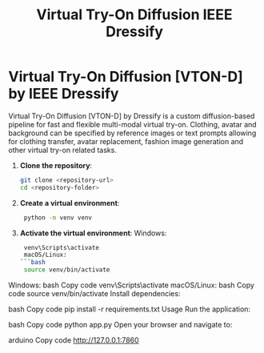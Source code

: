 ﻿---
title: Virtual Try-On Diffusion IEEE Dressify
emoji: 👗
colorFrom: indigo
colorTo: purple
sdk: gradio
sdk_version: 5.6.0
app_file: app.py
pinned: false
short_description: Diffusion-based multi-modal virtual try-on pipeline demo
tags:
    - virtual try-on
    - vton
    - clothing transfer
    - diffusion
    - img2img
    - txt2img
---

# Virtual Try-On Diffusion [VTON-D] by IEEE Dressify

Virtual Try-On Diffusion [VTON-D] by Dressify is a custom diffusion-based pipeline for fast 
and flexible multi-modal virtual try-on. Clothing, avatar and background can be specified by reference images or text 
prompts allowing for clothing transfer, avatar replacement, fashion image generation and other virtual try-on related 
tasks.
1. **Clone the repository**:
   ```bash
   git clone <repository-url>
   cd <repository-folder>
2. **Create a virtual environment**:
   ```bash
    python -m venv venv
3. **Activate the virtual environment**:
   Windows:
   ```bash
    venv\Scripts\activate
    macOS/Linux:
   ```bash
    source venv/bin/activate

Windows:
bash
Copy code
venv\Scripts\activate
macOS/Linux:
bash
Copy code
source venv/bin/activate
Install dependencies:

bash
Copy code
pip install -r requirements.txt
Usage
Run the application:

bash
Copy code
python app.py
Open your browser and navigate to:

arduino
Copy code
http://127.0.0.1:7860


